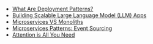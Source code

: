 <!-- daily.dev BOOKMARKS:START -->
- [What Are Deployment Patterns?](https://app.daily.dev/posts/tIDXGYpI5?utm_source=rss&utm_medium=bookmarks&utm_campaign=HXokpWzAezAZPdGcYtCZz)
- [Building Scalable Large Language Model &lpar;LLM&rpar; Apps](https://app.daily.dev/posts/ZEHKSW7pN?utm_source=rss&utm_medium=bookmarks&utm_campaign=HXokpWzAezAZPdGcYtCZz)
- [Microservices VS Monoliths](https://app.daily.dev/posts/IFAQ0mwg0?utm_source=rss&utm_medium=bookmarks&utm_campaign=HXokpWzAezAZPdGcYtCZz)
- [Microservices Patterns: Event Sourcing](https://app.daily.dev/posts/gCDKKA8Gr?utm_source=rss&utm_medium=bookmarks&utm_campaign=HXokpWzAezAZPdGcYtCZz)
- [Attention is All You Need](https://app.daily.dev/posts/lACAghrOL?utm_source=rss&utm_medium=bookmarks&utm_campaign=HXokpWzAezAZPdGcYtCZz)
<!-- daily.dev BOOKMARKS:END -->

